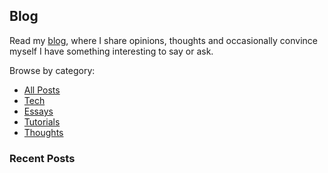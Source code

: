 ## Blog

Read my [blog](/blog), where I share opinions, thoughts and occasionally convince myself I have something interesting to say or ask. 

Browse by category:
- [All Posts](/blog)
- [Tech](/blog/category/tech)
- [Essays](/blog/category/essays)
- [Tutorials](/blog/category/tutorials)
- [Thoughts](/blog/category/thoughts)

### Recent Posts

<!-- Blog posts will be dynamically inserted here by the build script -->
